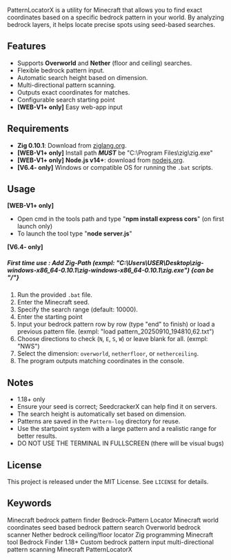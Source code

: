 PatternLocatorX is a utility for Minecraft that allows you to find exact coordinates based on a specific bedrock pattern in your world. By analyzing bedrock layers, it helps locate precise spots using seed-based searches.

## Features
- Supports **Overworld** and **Nether** (floor and ceiling) searches.
- Flexible bedrock pattern input.
- Automatic search height based on dimension.
- Multi-directional pattern scanning.
- Outputs exact coordinates for matches.
- Configurable search starting point
- **[WEB-V1+ only]** Easy web-app input

## Requirements
- **Zig 0.10.1**: Download from [ziglang.org](https://ziglang.org/download/).
- **[WEB-V1+ only]** Install path ***MUST*** be "C:\Program Files\zig\zig.exe"
- **[WEB-V1+ only]** **Node.js v14+**: download from [nodejs.org](https://nodejs.org/en/download).
- **[V6.4- only]** Windows or compatible OS for running the `.bat` scripts.


## Usage
**[WEB-V1+ only]**
- Open cmd in the tools path and type "**npm install express cors**" (on first launch only)
- To launch the tool type "**node server.js**"

**[V6.4- only]**
  ##### First time use : Add Zig-Path (exmpl: "C:\Users\USER\Desktop\zig-windows-x86_64-0.10.1\zig-windows-x86_64-0.10.1\zig.exe") {can be "/"}
  
1. Run the provided `.bat` file.
2. Enter the Minecraft seed.
3. Specify the search range (default: 10000).
4. Enter the starting point
5. Input your bedrock pattern row by row (type "end" to finish) or load a previous pattern file. (exmpl: "load pattern_20250910_194810,62.txt")
6. Choose directions to check (`N`, `E`, `S`, `W`) or leave blank for all. (exmpl: "NWS")
7. Select the dimension: `overworld`, `netherfloor`, or `netherceiling`.
8. The program outputs matching coordinates in the console.

## Notes
- 1.18+ only
- Ensure your seed is correct; SeedcrackerX can help find it on servers.
- The search height is automatically set based on dimension.
- Patterns are saved in the `Pattern-log` directory for reuse.
- Use the startpoint system with a large pattern and a realistic range for better results.
- DO NOT USE THE TERMINAL IN FULLSCREEN (there will be visual bugs)

## License
This project is released under the MIT License. See `LICENSE` for details.

## Keywords
Minecraft bedrock pattern finder
Bedrock-Pattern Locator
Minecraft world coordinates
seed based bedrock pattern search
Overworld bedrock scanner
Nether bedrock ceiling/floor locator
Zig programming Minecraft tool
Bedrock Finder 1.18+
Custom bedrock pattern input
multi-directional pattern scanning Minecraft
PatternLocatorX
